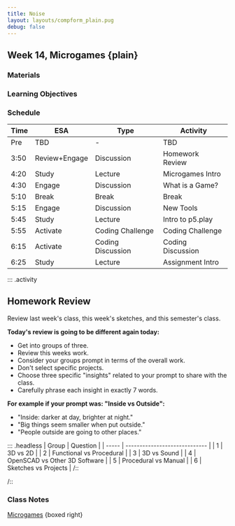 ```yaml
---
title: Noise
layout: layouts/compform_plain.pug
debug: false
---
```


## Week 14, Microgames {plain}

### Materials

### Learning Objectives

### Schedule

| Time | ESA           | Type              | Activity          |
| ---- | ------------- | ----------------- | ----------------- |
| Pre  | TBD           | -                 | TBD               |
| 3:50 | Review+Engage | Discussion        | Homework Review   |
| 4:20 | Study         | Lecture           | Microgames Intro  |
| 4:30 | Engage        | Discussion        | What is a Game?   |
| 5:10 | Break         | Break             | Break             |
| 5:15 | Engage        | Discussion        | New Tools         |
| 5:45 | Study         | Lecture           | Intro to p5.play  |
| 5:55 | Activate      | Coding Challenge  | Coding Challenge  |
| 6:15 | Activate      | Coding Discussion | Coding Discussion |
| 6:25 | Study         | Lecture           | Assignment Intro  |

::: .activity

## Homework Review

Review last week's class, this week's sketches, and this semester's class.

**Today's review is going to be different again today:**

- Get into groups of three.
- Review this weeks work.
- Consider your groups prompt in terms of the overall work.
- Don't select specific projects.
- Choose three specific "insights" related to your prompt to share with the class.
- Carefully phrase each insight in exactly 7 words.

**For example if your prompt was: "Inside vs Outside":**

- "Inside: darker at day, brighter at night."
- "Big things seem smaller when put outside."
- "People outside are going to other places."

::: .headless
| Group | Question |
| ----- | ----------------------------- |
| 1 | 3D vs 2D |
| 2 | Functional vs Procedural |
| 3 | 3D vs Sound |
| 4 | OpenSCAD vs Other 3D Software |
| 5 | Procedural vs Manual |
| 6 | Sketches vs Projects |
/::

/::

### Class Notes

[Microgames](./index.html) {boxed right}

<style> 
    .headless thead {
        display: none;
    }
</style>
